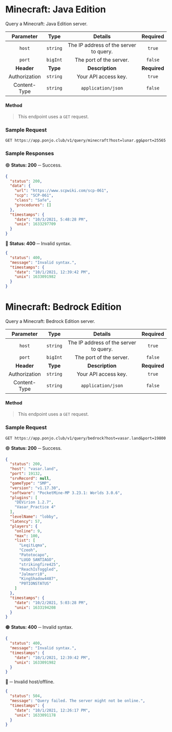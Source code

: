 # Minecraft: Java Edition

Query a Minecraft: Java Edition server.

| **Parameter** | **Type** | **Details** | **Required** |
| :---: | :---: | :---: | :---: |
| `host` | `string` | The IP address of the server to query. | `true` |
| `port` | `bigInt` | The port of the server. | `false` |
| **Header** | **Type** | **Description** | **Required** |
| Authorization | `string` | Your API access key. | `true` |
| Content-Type | `string` | `application/json` | `false` |

#### Method
> This endpoint uses a `GET` request.

### Sample Request

```https request
GET https://app.ponjo.club/v1/query/minecraft?host=lunar.gg&port=25565
```

### Sample Responses

🟢 **Status: 200** ─ Success.
```json
{    
  "status": 200,    
  "data": {        
    "url": "https://www.scpwiki.com/scp-061",        
    "scp": "SCP-061",        
    "class": "Safe",        
    "procedures": []
  },    
  "timestamps": {        
    "date": "10/3/2021, 5:48:28 PM",        
    "unix": 1633297709
  }
}
```
🔴 **Status: 400** ─ Invalid syntax.
```json
{
  "status": 400,
  "message": "Invalid syntax.",
  "timestamps": {
    "date": "10/1/2021, 12:39:42 PM",
    "unix": 1633091982
  }
}
```

# Minecraft: Bedrock Edition

Query a Minecraft: Bedrock Edition server.

| **Parameter** | **Type** | **Details** | **Required** |
| :---: | :---: | :---: | :---: |
| `host` | `string` | The IP address of the server to query. | `true` |
| `port` | `bigInt` | The port of the server. | `false` |
| **Header** | **Type** | **Description** | **Required** |
| Authorization | `string` | Your API access key. | `true` |
| Content-Type | `string` | `application/json` | `false` |

#### Method
> This endpoint uses a `GET` request.

### Sample Request

```https request
GET https://app.ponjo.club/v1/query/bedrock?host=vasar.land&port=19800
```

🟢 **Status: 200** ─ Success.
```json
{
  "status": 200,
  "host": "vasar.land",
  "port": 19132,
  "srvRecord": null,
  "gameType": "SMP",
  "version": "v1.17.30",
  "software": "PocketMine-MP 3.23.1: Worlds 3.0.6",
  "plugins": [
    "DEVirion 1.2.7",
    "Vasar_Practice 4"
  ],
  "levelName": "lobby",
  "latency": 57,
  "players": {
    "online": 9,
    "max": 100,
    "list": [
      "LeqitLqma",
      "Czeoh",
      "Patotocapo",
      "LUGO SANTIAGO",
      "strikingfire425",
      "ReachIsToggled",
      "Jalmarri0",
      "KingShadow4487",
      "P0TIONSTATUS"
    ]
  },
  "timestamps": {
    "date": "10/2/2021, 5:03:28 PM",
    "unix": 1633194208
  }
}
```
🟠 **Status: 400** ─ Invalid syntax.

```json
{
  "status": 400,
  "message": "Invalid syntax.",
  "timestamps": {
    "date": "10/1/2021, 12:39:42 PM",
    "unix": 1633091982
  }
}
```

🔴 ─ Invalid host/offline.

```json
{
  "status": 504,
  "message": "Query failed. The server might not be online.",
  "timestamps": {
    "date": "10/1/2021, 12:26:17 PM",
    "unix": 1633091178
  }
}
```